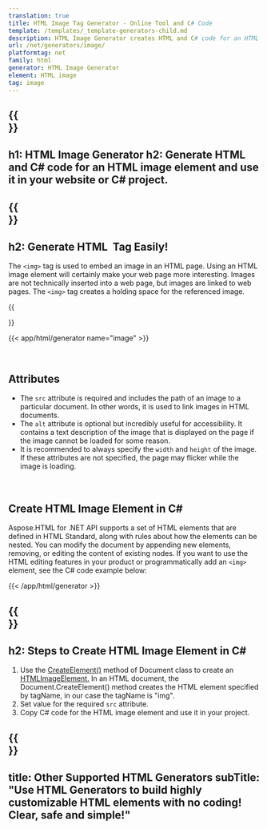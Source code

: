 ```yaml
---
translation: true
title: HTML Image Tag Generator - Online Tool and C# Code
template: /templates/_template-generators-child.md
description: HTML Image Generator creates HTML and C# code for an HTML image element. You can generate code and use it in your own website or C# project.
url: /net/generators/image/
platformtag: net
family: html
generator: HTML Image Generator
element: HTML image
tag: image
---
```


{{<section banner>}}
---
h1: HTML Image Generator
h2: Generate HTML and C# code for an HTML image element and use it in your website or C# project.
---

{{<section overview>}}
---
h2: Generate HTML <img> Tag Easily!
---

The `<img>` tag is used to embed an image in an HTML page. Using an HTML image element will certainly make your web page more interesting. Images are not technically inserted into a web page, but images are linked to web pages. The `<img>` tag creates a holding space for the referenced image.

{{<section plugin>}} 

{{< app/html/generator name="image" >}}

<br>
<h2> Attributes </h2>

 - The `src` attribute is required and includes the path of an image to a particular document. In other words, it is used to link images in HTML documents.
 - The `alt` attribute is optional but incredibly useful for accessibility. It contains a text description of the image that is displayed on the page if the image cannot be loaded for some reason.
 - It is recommended to always specify the `width` and `height` of the image. If these attributes are not specified, the page may flicker while the image is loading.  
<br><br>

<h2> Create HTML Image Element in C#</h2>

Aspose.HTML for .NET API supports a set of HTML elements that are defined in HTML Standard, along with rules about how the elements can be nested. You can modify the document by appending new elements, removing, or editing the content of existing nodes. If you want to use the HTML editing features in your product or programmatically add an `<img>` element, see the C# code example below:

{{< /app/html/generator >}}

{{<section steps>}}
---
h2: Steps to Create HTML Image Element in C#
---

1. Use the [CreateElement()](https://reference.aspose.com/html/net/aspose.html.dom/document/createelement/) method of Document class to create an [HTMLImageElement.](https://reference.aspose.com/html/net/aspose.html/htmlimageelement/) In an HTML document, the Document.CreateElement() method creates the HTML element specified by tagName, in our case the tagName is "img".
2. Set value for the required `src` attribute.
3. Copy C# code for the HTML image element and use it in your project.

{{<section other-generators>}}
---
title: Other Supported HTML Generators
subTitle: "Use HTML Generators to build highly customizable HTML elements with no coding! Clear, safe and simple!"
---